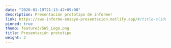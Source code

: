 ```yaml
---
date: "2020-01-19T21:13:42+09:00"
description: Presentación prototipo de informe!
link: https://sws-informe-ensayo-presentacion.netlify.app/#/title-slide
pinned: true
thumb: feature3/SWS_Logo.png
title: Presentación prototipo
weight: 2
---
```

